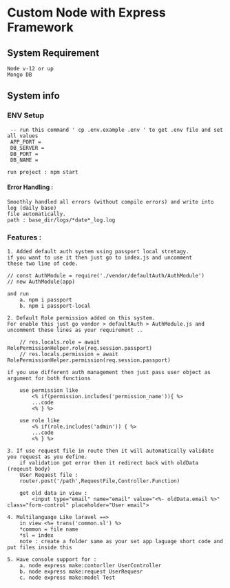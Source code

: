 # Custom Node with Express Framework

## System Requirement
    Node v-12 or up
    Mongo DB
## System info
    
### ENV Setup
     -- run this command ' cp .env.example .env ' to get .env file and set all values
     APP_PORT = 
     DB_SERVER = 
     DB_PORT = 
     DB_NAME = 
    
    run project : npm start
    
#### Error Handling :
    Smoothly handled all errors (without compile errors) and write into log (daily base)
    file automatically.
    path : base_dir/logs/*date*_log.log
    
### Features : 

    1. Added default auth system using passport local stretagy.
    if you want to use it then just go to index.js and uncomment 
    these two line of code.
    
    // const AuthModule = require('./vendor/defaultAuth/AuthModule')
    // new AuthModule(app)
    
    and run 
        a. npm i passport
        b. npm i passport-local
    
    2. Default Role permission added on this system.
    For enable this just go vendor > defaultAuth > AuthModule.js and uncomment these lines as your requirement ..
    
        // res.locals.role = await RolePermissionHelper.role(req.session.passport)
        // res.locals.permission = await RolePermissionHelper.permission(req.session.passport)
    
    if you use different auth management then just pass user object as argument for both functions
    
        use permission like 
            <% if(permission.includes('permission_name')){ %>
            ...code
            <% } %>
            
        use role like 
            <% if(role.includes('admin')) { %>
            ...code
            <% } %>
    
    3. If use request file in route then it will automatically validate you request as you define.
        if validation got error then it redirect back with oldData (reqeust body)
        User Request file : 
        router.post('/path',RequestFile,Controller.Function)
        
        get old data in view :
            <input type="email" name="email" value="<%- oldData.email %>" class="form-control" placeholder="User email">
        
    4. Multilanguage Like laravel ==> 
        in view <%= trans('common.sl') %>
        *common = file name 
        *sl = index
        note : create a folder same as your set app laguage short code and put files inside this
    
    5. Have console support for : 
        a. node express make:contorller UserController 
        b. node express make:request UserRequesr
        c. node express make:model Test
